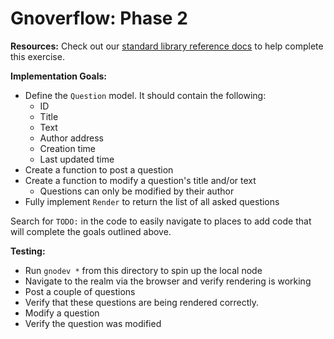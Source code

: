 # Gnoverflow: Phase 2

**Resources:**
Check out our [standard library reference docs](https://docs.gno.land/reference/stdlibs) to help complete this exercise.

**Implementation Goals:**
- Define the `Question` model. It should contain the following:
	- ID
	- Title
	- Text
	- Author address
	- Creation time
	- Last updated time
- Create a function to post a question
- Create a function to modify a question's title and/or text
	- Questions can only be modified by their author
- Fully implement `Render` to return the list of all asked questions

Search for `TODO:` in the code to easily navigate to places to add code that
will complete the goals outlined above.

**Testing:**
- Run `gnodev *` from this directory to spin up the local node
- Navigate to the realm via the browser and verify rendering is working
- Post a couple of questions
- Verify that these questions are being rendered correctly.
- Modify a question
- Verify the question was modified